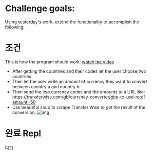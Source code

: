 # Challenge goals:
Using yesterday's work, extend the functionality to accomplish the following:

# 조건
This is how the program should work: [watch the video](https://imgur.com/J7jfXcJ)
- After getting the countries and their codes let the user choose two countries.
- Then let the user write an amount of currency they want to convert between country a and country b
- Then send the two currency codes and the amounts to a URL like: https://transferwise.com/gb/currency-converter/gbp-to-usd-rate?amount=50
- Use beautiful soup to scrape Transfer Wise to get the result of the conversion.
![img](https://i.imgur.com/MbpdgXA.png)

# 완료 Repl
[여기](https://repl.it/@HaYoung1/Day-Six-Blueprint-2)